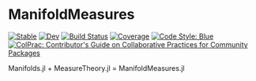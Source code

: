 # ManifoldMeasures

[![Stable](https://img.shields.io/badge/docs-stable-blue.svg)](https://JuliaManifolds.github.io/ManifoldMeasures.jl/stable)
[![Dev](https://img.shields.io/badge/docs-dev-blue.svg)](https://JuliaManifolds.github.io/ManifoldMeasures.jl/dev)
[![Build Status](https://github.com/JuliaManifolds/ManifoldMeasures.jl/workflows/CI/badge.svg)](https://github.com/JuliaManifolds/ManifoldMeasures.jl/actions)
[![Coverage](https://codecov.io/gh/JuliaManifolds/ManifoldMeasures.jl/branch/main/graph/badge.svg)](https://codecov.io/gh/JuliaManifolds/ManifoldMeasures.jl)
[![Code Style: Blue](https://img.shields.io/badge/code%20style-blue-4495d1.svg)](https://github.com/invenia/BlueStyle)
[![ColPrac: Contributor's Guide on Collaborative Practices for Community Packages](https://img.shields.io/badge/ColPrac-Contributor's%20Guide-blueviolet)](https://github.com/SciML/ColPrac)

Manifolds.jl + MeasureTheory.jl = ManifoldMeasures.jl
